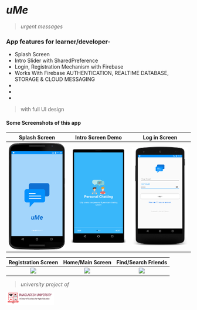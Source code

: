 # *uMe*
> _urgent messages_

### App features for learner/developer-
* Splash Screen
* Intro Slider with SharedPreference
* Login, Registration Mechanism with Firebase
* Works With Firebase AUTHENTICATION, REALTIME DATABASE, STORAGE & CLOUD MESSAGING
*
*
*

>with full UI design


#### Some Screenshots of this app

Splash Screen                         |  Intro Screen Demo                     |Log in Screen
:------------------------------------:|:--------------------------------------:|:------------------------------------: 
<img src="myFiles/01.png" width="200">  |  <img src="myFiles/2.png" width="200">  |<img src="myFiles/3.png" width="200">

Registration Screen                  | Home/Main Screen                     | Find/Search Friends
:-----------------------------------:|:------------------------------------:|:------------------------------------:
<img src="myFiles/04.png" width="200"> | <img src="images/5.png" width="200"> |<img src="myFiles/6.png" width="200"> 








>_university project of_

<img src="images/bu.png" width="130"> 
